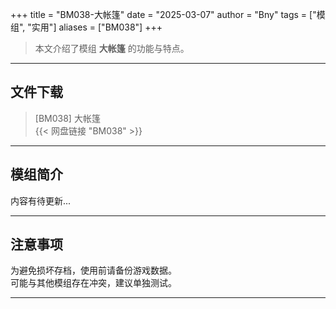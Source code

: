 +++
title = "BM038-大帐篷"
date = "2025-03-07"
author = "Bny"
tags = ["模组", "实用"]
aliases = ["BM038"]
+++

> 本文介绍了模组 **大帐篷** 的功能与特点。

---

## 文件下载

> [BM038] 大帐篷  
{{< 网盘链接 "BM038" >}}  

---

## 模组简介

>  
内容有待更新...  

---

## 注意事项

>  
为避免损坏存档，使用前请备份游戏数据。  
可能与其他模组存在冲突，建议单独测试。  

---

